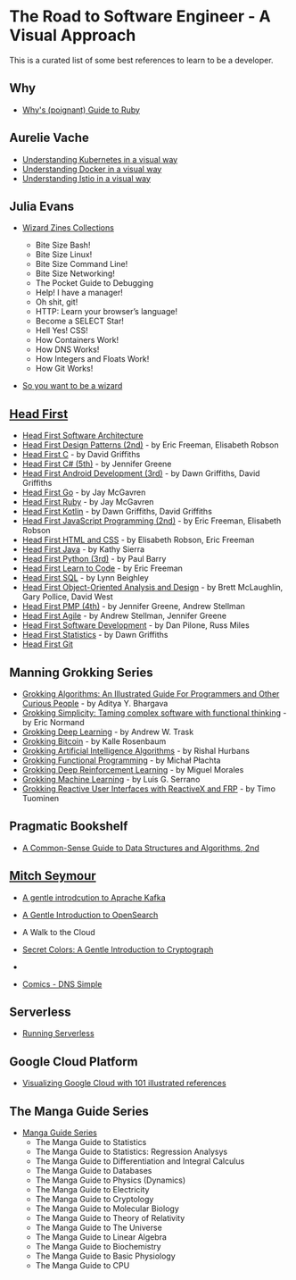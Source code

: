 # The Road to Software Engineer - A Visual Approach

This is a curated list of some best references to learn to be a developer. 

## Why

- [Why's (poignant) Guide to Ruby](https://poignant.guide)

## Aurelie Vache

- [Understanding Kubernetes in a visual way](https://aurelievache.gumroad.com/l/understanding-kubernetes-visual-way) 
- [Understanding Docker in a visual way](https://aurelievache.gumroad.com/l/understanding-docker-visual-way) 
- [Understanding Istio in a visual way](https://aurelievache.gumroad.com/l/understanding-istio-visual-way) 

## Julia Evans

- [Wizard Zines Collections](https://wizardzines.com/zines/all-the-zines)
  - Bite Size Bash!
  - Bite Size Linux!
  - Bite Size Command Line!
  - Bite Size Networking!
  - The Pocket Guide to Debugging
  - Help! I have a manager!
  - Oh shit, git!
  - HTTP: Learn your browser’s language!
  - Become a SELECT Star!
  - Hell Yes! CSS!
  - How Containers Work!
  - How DNS Works!
  - How Integers and Floats Work!
  - How Git Works!

- [So you want to be a wizard](https://wizardzines.com/zines/wizard)

## [Head First](https://www.amazon.com/Head-First-Series-Books/b?ie=UTF8&node=8456760011)

- [Head First Software Architecture](https://www.goodreads.com/book/show/171671941-head-first-software-architecture)
- [Head First Design Patterns (2nd)](https://www.goodreads.com/book/show/56083609-head-first-design-patterns) - by Eric Freeman, Elisabeth Robson
- [Head First C](https://www.goodreads.com/book/show/12447064-head-first-c) - by David Griffiths
- [Head First C# (5th)](https://www.goodreads.com/book/show/36954691-head-first-c) - by Jennifer Greene
- [Head First Android Development (3rd)](https://www.goodreads.com/book/show/59706381-head-first-android-development) - by Dawn Griffiths,  David Griffiths
- [Head First Go](https://www.goodreads.com/book/show/36800891-head-first-go) - by Jay McGavren
- [Head First Ruby](https://www.goodreads.com/book/show/23466394-head-first-ruby) - by Jay McGavren
- [Head First Kotlin](https://www.goodreads.com/book/show/44013141-head-first-kotlin) - by Dawn Griffiths, David Griffiths
- [ Head First JavaScript Programming (2nd)](https://www.goodreads.com/book/show/17912853-head-first-javascript-programming) - by Eric Freeman, Elisabeth Robson
- [Head First HTML and CSS](https://www.goodreads.com/book/show/13355960-head-first-html-and-css) - by Elisabeth Robson, Eric Freeman
- [Head First Java](https://www.goodreads.com/book/show/231262.Head_First_Java) - by Kathy Sierra
- [Head First Python (3rd)](https://www.goodreads.com/book/show/8933914-head-first-python) - by Paul Barry
- [Head First Learn to Code](https://www.goodreads.com/book/show/35355002-head-first-learn-to-code) - by Eric Freeman
- [Head First SQL](https://www.goodreads.com/book/show/1782447.Head_First_SQL) - by Lynn Beighley
- [Head First Object-Oriented Analysis and Design](https://www.goodreads.com/book/show/179207.Head_First_Object_Oriented_Analysis_and_Design) - by Brett McLaughlin, Gary Pollice, David West
- [Head First PMP (4th)](https://www.goodreads.com/book/show/43196881-head-first-pmp) - by Jennifer Greene, Andrew Stellman
- [Head First Agile](https://www.goodreads.com/book/show/30012890-head-first-agile) - by Andrew Stellman, Jennifer Greene
- [Head First Software Development](https://www.goodreads.com/book/show/314063.Head_First_Software_Development) - by Dan Pilone, Russ Miles
- [Head First Statistics](https://www.goodreads.com/book/show/4419784-head-first-statistics) - by Dawn Griffiths
- [Head First Git](https://www.goodreads.com/book/show/58230359-head-first-git)

## Manning Grokking Series

- [Grokking Algorithms: An Illustrated Guide For Programmers and Other Curious People](https://www.goodreads.com/book/show/22847284-grokking-algorithms-an-illustrated-guide-for-programmers-and-other-curio) - by Aditya Y. Bhargava
- [Grokking Simplicity: Taming complex software with functional thinking](https://www.goodreads.com/book/show/52257623-grokking-simplicity) - by Eric Normand
- [Grokking Deep Learning](https://www.goodreads.com/book/show/31565758-grokking-deep-learning) - by Andrew W. Trask
- [Grokking Bitcoin](https://www.goodreads.com/book/show/38928682-grokking-bitcoin) - by Kalle Rosenbaum
- [Grokking Artificial Intelligence Algorithms](https://www.goodreads.com/book/show/50542111-grokking-artificial-intelligence-algorithms) - by Rishal Hurbans
- [Grokking Functional Programming](https://www.goodreads.com/book/show/22710385-grokking-functional-programming) - by Michał Płachta
- [Grokking Deep Reinforcement Learning](https://www.goodreads.com/book/show/50336343-grokking-deep-reinforcement-learning) - by Miguel Morales
- [Grokking Machine Learning](https://www.goodreads.com/book/show/53141537-grokking-machine-learning) - by Luis G. Serrano
- [Grokking Reactive User Interfaces with ReactiveX and FRP](https://www.goodreads.com/book/show/30848676-grokking-reactive-user-interfaces-with-reactivex-and-frp) - by Timo Tuominen

## Pragmatic Bookshelf

- [A Common-Sense Guide to Data Structures and Algorithms, 2nd](https://pragprog.com/titles/jwdsal2/a-common-sense-guide-to-data-structures-and-algorithms-second-edition)

## [Mitch Seymour](https://roundrobin.pub) 
- [A gentle introdcution to Aprache Kafka](https://www.gentlydownthe.stream)
- [A Gentle Introduction to OpenSearch](https://opensearch.roundrobin.pub)
- A Walk to the Cloud
- [Secret Colors: A Gentle Introduction to Cryptograph](https://roundrobin.pub/pages/secret-colors-announcement)

- 
- [Comics - DNS Simple](https://dnsimple.com/comics)


## Serverless

- [Running Serverless](https://runningserverless.com)

## Google Cloud Platform

- [Visualizing Google Cloud with 101 illustrated references](https://www.goodreads.com/book/show/60692351-visualizing-google-cloud)

## The Manga Guide Series

- [Manga Guide Series](https://www.ohmsha.co.jp/english/manga.htm)
  - The Manga Guide to Statistics
  - The Manga Guide to Statistics: Regression Analysys
  - The Manga Guide to Differentiation and Integral Calculus
  - The Manga Guide to Databases
  - The Manga Guide to Physics (Dynamics)
  - The Manga Guide to Electricity
  - The Manga Guide to Cryptology
  - The Manga Guide to Molecular Biology
  - The Manga Guide to Theory of Relativity
  - The Manga Guide to The Universe
  - The Manga Guide to Linear Algebra
  - The Manga Guide to Biochemistry
  - The Manga Guide to Basic Physiology
  - The Manga Guide to CPU
